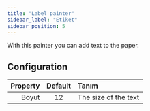 ```yaml
---
title: "Label painter"
sidebar_label: "Etiket"
sidebar_position: 5
---
```


With this painter you can add text to the paper.

## Configuration

| Property | Default | Tanım                |
| --------:|:-------:|:-------------------- |
|    Boyut |   12    | The size of the text |
